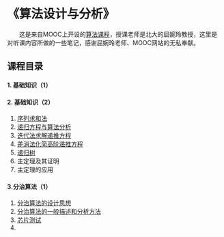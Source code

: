 # 《算法设计与分析》

&emsp;&emsp;这是来自MOOC上开设的[算法课程](https://www.icourse163.org/course/PKU-1002525003
)，授课老师是北大的屈婉玲教授，这里是对听课内容所做的一些笔记，感谢屈婉玲老师、MOOC网站的无私奉献。

## 课程目录

#### 1. 基础知识（1）

#### 2. 基础知识（2）

1. [序列求和法]([https://github.com/JessonKang/The-design-and-analysis-of-algorithm/blob/master/2.%E5%9F%BA%E7%A1%80%E7%9F%A5%E8%AF%86%EF%BC%882%EF%BC%89/1_2.%E7%AE%97%E6%B3%95%E7%9A%84%E6%95%B0%E5%AD%A6%E5%9F%BA%E7%A1%80.md](https://github.com/JessonKang/The-design-and-analysis-of-algorithm/blob/master/2.基础知识（2）/1_2.算法的数学基础.md)
   )
2. [递归方程与算法分析]([https://github.com/JessonKang/The-design-and-analysis-of-algorithm/blob/master/2.%E5%9F%BA%E7%A1%80%E7%9F%A5%E8%AF%86%EF%BC%882%EF%BC%89/1_2.%E7%AE%97%E6%B3%95%E7%9A%84%E6%95%B0%E5%AD%A6%E5%9F%BA%E7%A1%80.md](https://github.com/JessonKang/The-design-and-analysis-of-algorithm/blob/master/2.基础知识（2）/1_2.算法的数学基础.md)
   )
3. [迭代法求解递推方程]([https://github.com/JessonKang/The-design-and-analysis-of-algorithm/blob/master/2.%E5%9F%BA%E7%A1%80%E7%9F%A5%E8%AF%86%EF%BC%882%EF%BC%89/3.%E8%BF%AD%E4%BB%A3%E6%B3%95%E6%B1%82%E8%A7%A3%E9%80%92%E6%8E%A8%E6%96%B9%E7%A8%8B.md](https://github.com/JessonKang/The-design-and-analysis-of-algorithm/blob/master/2.基础知识（2）/3.迭代法求解递推方程.md))
4. [差消法化简高阶递推方程]([https://github.com/JessonKang/The-design-and-analysis-of-algorithm/blob/master/2.%E5%9F%BA%E7%A1%80%E7%9F%A5%E8%AF%86%EF%BC%882%EF%BC%89/4.%E5%B7%AE%E6%B6%88%E6%B3%95%E5%8C%96%E7%AE%80%E9%AB%98%E9%98%B6%E9%80%92%E6%8E%A8%E6%96%B9%E7%A8%8B.md](https://github.com/JessonKang/The-design-and-analysis-of-algorithm/blob/master/2.基础知识（2）/4.差消法化简高阶递推方程.md))
5. [递归树]([https://github.com/JessonKang/The-design-and-analysis-of-algorithm/blob/master/2.%E5%9F%BA%E7%A1%80%E7%9F%A5%E8%AF%86%EF%BC%882%EF%BC%89/5.%E9%80%92%E5%BD%92%E6%A0%91.md](https://github.com/JessonKang/The-design-and-analysis-of-algorithm/blob/master/2.基础知识（2）/5.递归树.md))
6. 主定理及其证明
7. 主定理的应用

#### 3.分治算法（1）

1. [分治算法的设计思想](https://github.com/JessonKang/The-design-and-analysis-of-algorithm/blob/master/3.%E5%88%86%E6%B2%BB%E7%AE%97%E6%B3%95%EF%BC%881%EF%BC%89/1.%E5%88%86%E6%B2%BB%E7%AE%97%E6%B3%95%E7%9A%84%E8%AE%BE%E8%AE%A1%E6%80%9D%E6%83%B3.md)
2. [分治算法的一般描述和分析方法](https://github.com/JessonKang/The-design-and-analysis-of-algorithm/blob/master/3.%E5%88%86%E6%B2%BB%E7%AE%97%E6%B3%95%EF%BC%881%EF%BC%89/2.%E5%88%86%E6%B2%BB%E7%AE%97%E6%B3%95%E7%9A%84%E4%B8%80%E8%88%AC%E6%8F%8F%E8%BF%B0%E5%92%8C%E5%88%86%E6%9E%90%E6%96%B9%E6%B3%95.md)
3. [芯片测试](https://github.com/JessonKang/The-design-and-analysis-of-algorithm/blob/master/3.%E5%88%86%E6%B2%BB%E7%AE%97%E6%B3%95%EF%BC%881%EF%BC%89/3.%E8%8A%AF%E7%89%87%E6%B5%8B%E8%AF%95.md)
4. 
